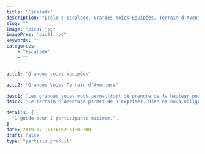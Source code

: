 ```yaml
---
title: "Escalade"
description: "Ecole d'escalade, Grandes Voies Equipées, Terrain d'Aventure"
slug: ""
image: "pic01.jpg"
imagePrez: "pic01.jpg"
keywords: ""
categories:
    - "Escalade"
    - ""


acti1: "Grandes voies équipées"

acti2: "Grandes Voies Terrain d'Aventure"

desc1: "Les grandes voies vous permettront de prendre de la hauteur pour profiter pleinement d’un paysage grandiose. Elles peuvent être en calcaire comme en granite, en fissures ou en dalle."
desc2: "Le terrain d’aventure permet de s’exprimer. Rien ne nous oblige à suivre une ligne (sauf certaines fissures), c’est l’escalade la plus naturelle qu’il soit."

details: [
  "1 guide pour 2 participants maximum.",
]
date: 2019-07-16T16:02:51+02:00
draft: false
type: "partials_produit"
---
```


